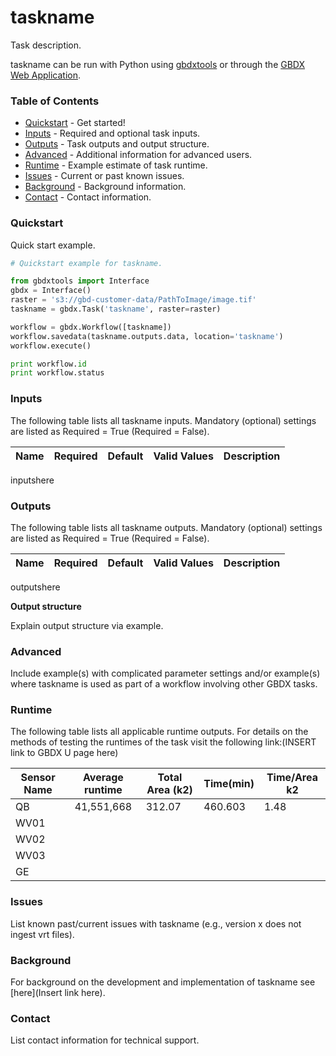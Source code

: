 # taskname

Task description.

taskname can be run with Python using [gbdxtools](https://github.com/DigitalGlobe/gbdxtools) or through the [GBDX Web Application](https://gbdx.geobigdata.io/materials/).  

### Table of Contents
 * [Quickstart](#quickstart) - Get started!
 * [Inputs](#inputs) - Required and optional task inputs.
 * [Outputs](#outputs) - Task outputs and output structure.
 * [Advanced](#advanced) - Additional information for advanced users.
 * [Runtime](#runtime) - Example estimate of task runtime.
 * [Issues](#issues) - Current or past known issues.
 * [Background](#background) - Background information.
 * [Contact](#contact) - Contact information.

### Quickstart

Quick start example.

```python
# Quickstart example for taskname.  

from gbdxtools import Interface
gbdx = Interface()
raster = 's3://gbd-customer-data/PathToImage/image.tif'
taskname = gbdx.Task('taskname', raster=raster)

workflow = gbdx.Workflow([taskname])  
workflow.savedata(taskname.outputs.data, location='taskname')
workflow.execute()

print workflow.id
print workflow.status
```

### Inputs

The following table lists all taskname inputs.
Mandatory (optional) settings are listed as Required = True (Required = False).

  Name  |  Required  |  Default  |  Valid Values  |  Description  
--------|:----------:|-----------|----------------|---------------
inputshere


### Outputs

The following table lists all taskname outputs.
Mandatory (optional) settings are listed as Required = True (Required = False).

  Name  |  Required  |  Default  |  Valid Values  |  Description
--------|:----------:|-----------|----------------|---------------
outputshere


**Output structure**

Explain output structure via example.


### Advanced
Include example(s) with complicated parameter settings and/or example(s) where
taskname is used as part of a workflow involving other GBDX tasks.

### Runtime

The following table lists all applicable runtime outputs.
For details on the methods of testing the runtimes of the task visit the following link:(INSERT link to GBDX U page here)

  Sensor Name  |  Average runtime  |  Total Area (k2)  |  Time(min)  |  Time/Area k2
--------|:----------:|-----------|----------------|---------------
QB | 41,551,668 | 312.07 | 460.603 | 1.48 |
WV01| 
WV02|
WV03|
GE| 

### Issues
List known past/current issues with taskname (e.g., version x does not ingest vrt files).


### Background
For background on the development and implementation of taskname see [here](Insert link here).


### Contact
List contact information for technical support.
